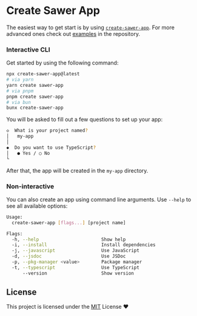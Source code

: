 # Create Sawer App

The easiest way to get start is by using [`create-sawer-app`](https://github.com/mrozio13pl/sawer/tree/main/packages/create-sawer-app). For more advanced ones check out [examples](https://github.com/mrozio13pl/sawer/tree/main/examples) in the repository.

### Interactive CLI

Get started by using the following command:

```bash
npx create-sawer-app@latest
# via yarn
yarn create sawer-app
# via pnpm
pnpm create sawer-app
# via bun
bunx create-sawer-app
```

You will be asked to fill out a few questions to set up your app:

```bash
◇  What is your project named?
│   my-app
│
◆  Do you want to use TypeScript?
│   ● Yes / ○ No
└
```

After that, the app will be created in the `my-app` directory.

### Non-interactive

You can also create an app using command line arguments. Use `--help` to see all available options:

```bash
Usage:
  create-sawer-app [flags...] [project name]

Flags:
  -h, --help                       Show help
  -i, --install                    Install dependencies
  -j, --javascript                 Use JavaScript
  -d, --jsdoc                      Use JSDoc
  -p, --pkg-manager <value>        Package manager
  -t, --typescript                 Use TypeScript
      --version                    Show version
```

## License

This project is licensed under the [MIT](https://github.com/mrozio13pl/sawer/blob/main/license) License ❤️
